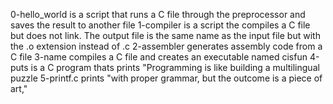 0-hello_world is a script that runs a C file through the preprocessor and saves the result to another file
1-compiler is a script the compiles a C file but does not link. The output file is the same name as the input file but with the .o extension instead of .c
2-assembler generates assembly code from a C file
3-name compiles a C file and creates an executable named cisfun
4-puts is a C program thats prints "Programming is like building a multilingual puzzle
5-printf.c prints "with proper grammar, but the outcome is a piece of art,"
